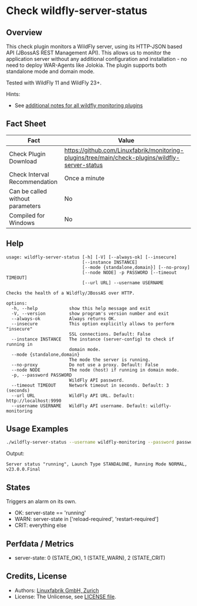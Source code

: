 # Check wildfly-server-status

## Overview

This check plugin monitors a WildFly server, using its HTTP-JSON based API (JBossAS REST Management API). This allows us to monitor the application server without any additional configuration and installation - no need to deploy WAR-Agents like Jolokia. The plugin supports both standalone mode and domain mode.

Tested with WildFly 11 and WildFly 23+.

Hints:

* See [additional notes for all wildfly monitoring plugins](https://github.com/Linuxfabrik/monitoring-plugins/blob/main/PLUGINS-WILDFLY.md)


## Fact Sheet

| Fact | Value |
|----|----|
| Check Plugin Download                 | <https://github.com/Linuxfabrik/monitoring-plugins/tree/main/check-plugins/wildfly-server-status> |
| Check Interval Recommendation         | Once a minute |
| Can be called without parameters      | No |
| Compiled for Windows                  | No |


## Help

```text
usage: wildfly-server-status [-h] [-V] [--always-ok] [--insecure]
                             [--instance INSTANCE]
                             [--mode {standalone,domain}] [--no-proxy]
                             [--node NODE] -p PASSWORD [--timeout TIMEOUT]
                             [--url URL] --username USERNAME

Checks the health of a Wildfly/JBossAS over HTTP.

options:
  -h, --help            show this help message and exit
  -V, --version         show program's version number and exit
  --always-ok           Always returns OK.
  --insecure            This option explicitly allows to perform "insecure"
                        SSL connections. Default: False
  --instance INSTANCE   The instance (server-config) to check if running in
                        domain mode.
  --mode {standalone,domain}
                        The mode the server is running.
  --no-proxy            Do not use a proxy. Default: False
  --node NODE           The node (host) if running in domain mode.
  -p, --password PASSWORD
                        WildFly API password.
  --timeout TIMEOUT     Network timeout in seconds. Default: 3 (seconds)
  --url URL             WildFly API URL. Default: http://localhost:9990
  --username USERNAME   WildFly API username. Default: wildfly-monitoring
```


## Usage Examples

```bash
./wildfly-server-status --username wildfly-monitoring --password password --url http://wildfly:9990
```

Output:

```text
Server status "running", Launch Type STANDALONE, Running Mode NORMAL, v23.0.0.Final
```


## States

Triggers an alarm on its own.

* OK: server-state == 'running'
* WARN: server-state in \['reload-required', 'restart-required'\]
* CRIT: everything else


## Perfdata / Metrics

* server-state: 0 (STATE_OK), 1 (STATE_WARN), 2 (STATE_CRIT)


## Credits, License

* Authors: [Linuxfabrik GmbH, Zurich](https://www.linuxfabrik.ch)
* License: The Unlicense, see [LICENSE file](https://unlicense.org/).
